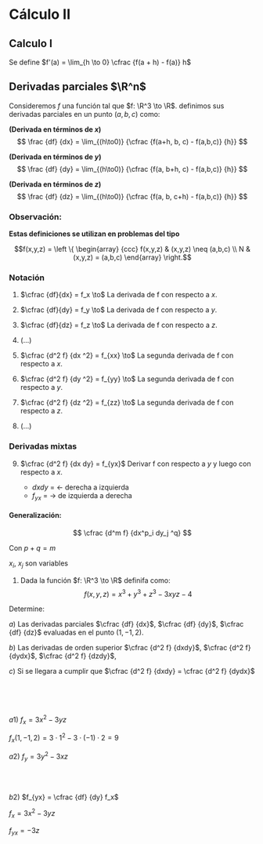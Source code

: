 # Cálculo II 

## Calculo I
Se define $f'(a) = \lim_{h \to 0} \cfrac {f(a + h) - f(a)} h$

## Derivadas parciales $\R^n$

Consideremos $f$ una función tal que $f: \R^3 \to \R$.
definimos sus derivadas parciales en un punto 
$(a,b,c)$ como: 

**(Derivada en términos de $x$)**
$$
\frac {df} {dx} = \lim_{(h\to0)} 
{\cfrac {f(a+h, b, c) - f(a,b,c)} {h}} 
$$


**(Derivada en términos de $y$)**
$$
\frac {df} {dy} = \lim_{(h\to0)} 
{\cfrac {f(a, b+h, c) - f(a,b,c)} {h}} 
$$


**(Derivada en términos de $z$)**
$$
\frac {df} {dz} = \lim_{(h\to0)} 
{\cfrac {f(a, b, c+h) - f(a,b,c)} {h}} 
$$

### Observación:
**Estas definiciones se utilizan en problemas del tipo** 

$$f(x,y,z) = \left \{ \begin{array} {ccc} 
    f(x,y,z) & (x,y,z) \neq  (a,b,c) \\
    N & (x,y,z) = (a,b,c)
\end{array} \right.$$

### Notación

1. $\cfrac {df}{dx} = f_x \to$  La derivada de f con respecto a $x$.

2. $\cfrac {df}{dy} = f_y \to$  La derivada de f con respecto a $y$.

3. $\cfrac {df}{dz} = f_z \to$  La derivada de f con respecto a $z$.

4. $(...)$

5. $\cfrac {d^2 f} {dx ^2} = f_{xx} \to$ La segunda derivada de f con respecto a $x$.

6. $\cfrac {d^2 f} {dy ^2} = f_{yy} \to$ La segunda derivada de f con respecto a $y$.

7. $\cfrac {d^2 f} {dz ^2} = f_{zz} \to$ La segunda derivada de f con respecto a $z$.

8. $(...)$

### Derivadas mixtas

9.  $\cfrac  {d^2 f} {dx dy} = f_{yx}$ Derivar f con respecto a $y$ y luego con respecto a $x$.

    * $dxdy$ = $\leftarrow$ derecha a izquierda
    * $f_{yx}$ = $\rightarrow$   de izquierda a derecha

#### Generalización:
$$
\cfrac {d^m f}  {dx^p_i dy_j ^q}
$$

Con $p+q = m$ 

$x_i$, $x_j$ son variables

1. Dada la función $f: \R^3 \to \R$ definifa como: 
$$
f(x,y,z) = x^3 + y^3 + z^3 - 3xyz -4
$$

Determine:

$a)$ Las derivadas parciales 
$\cfrac {df} {dx}$, 
$\cfrac {df} {dy}$, 
$\cfrac {df} {dz}$ evaluadas en el punto $(1, -1, 2)$.

$b)$ Las derivadas de orden superior 
$\cfrac {d^2 f} {dxdy}$,
$\cfrac {d^2 f} {dydx}$,
$\cfrac {d^2 f} {dzdy}$,

$c)$ Si se llegara a cumplir que $\cfrac {d^2 f} {dxdy} = \cfrac {d^2 f} {dydx}$

<br>
<br>
<br>

$a1)$ $f_x = 3x^2 - 3yz$ 

$f_x(1,-1,2) = 3 \cdot 1^2 - 3 \cdot (-1) \cdot 2 = 9$   

$a2)$ $f_y = 3y^2 - 3xz$  

<br>
<br>

$b2)$ $f_{yx} = \cfrac {df} {dy} f_x$

$f_x = 3x^2 - 3yz$

$f_{yx} = - 3z$



